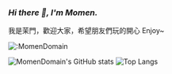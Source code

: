 ### _Hi there 👋, I'm Momen._

我是茉門，歡迎大家，希望朋友們玩的開心 Enjoy~


![:MomenDomain](https://count.getloli.com/get/@:MomenDomain)






![MomenDomain's GitHub stats](https://github-readme-stats.vercel.app/api?username=MomenDomain&show_icons=true&theme=tokyonight) ![Top Langs](https://github-readme-stats.vercel.app/api/top-langs/?username=MomenDomain&layout=compact&theme=tokyonight)








<!--
**MomenDomain/MomenDomain** is a ✨ _special_ ✨ repository because its `README.md` (this file) appears on your GitHub profile.

Here are some ideas to get you started:

- 🔭 I’m currently working on ...
- 🌱 I’m currently learning ...
- 👯 I’m looking to collaborate on ...
- 🤔 I’m looking for help with ...
- 💬 Ask me about ...
- 📫 How to reach me: ...
- 😄 Pronouns: ...
- ⚡ Fun fact: ...
-->
